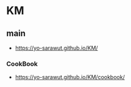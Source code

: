 # KM

## main
- https://yo-sarawut.github.io/KM/

### CookBook
- https://yo-sarawut.github.io/KM/cookbook/
